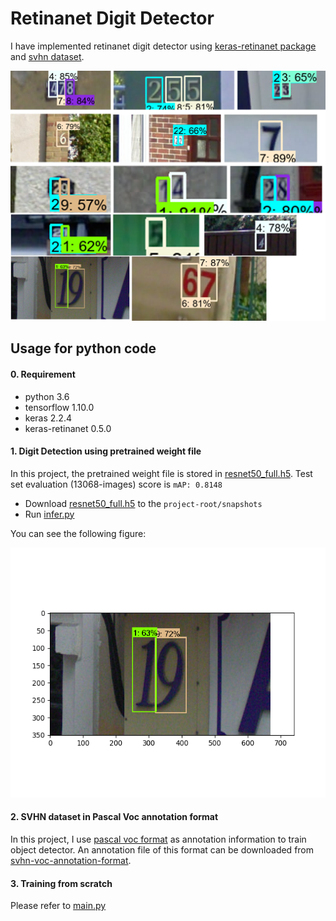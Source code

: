 
# Retinanet Digit Detector

I have implemented retinanet digit detector using [keras-retinanet package](https://github.com/fizyr/keras-retinanet) and [svhn dataset](https://github.com/penny4860/svhn-voc-annotation-format).

<img src="samples/samples/sample.png" height="400" width="600">

## Usage for python code

#### 0. Requirement

* python 3.6
* tensorflow 1.10.0
* keras 2.2.4
* keras-retinanet 0.5.0

#### 1. Digit Detection using pretrained weight file

In this project, the pretrained weight file is stored in [resnet50_full.h5](https://drive.google.com/drive/folders/1kKmDqZ1G4TC-OD3IRdTSJA5H4n6ZAouN). Test set evaluation (13068-images) score is ```mAP: 0.8148```

* Download [resnet50_full.h5](https://drive.google.com/drive/folders/1kKmDqZ1G4TC-OD3IRdTSJA5H4n6ZAouN) to the ```project-root/snapshots```
* Run [infer.py](https://github.com/penny4860/retinanet-digit-detector/blob/master/main.py)

You can see the following figure:

<img src="samples/samples/Figure_1.png" height="400" width="600">


#### 2. SVHN dataset in Pascal Voc annotation format

In this project, I use [pascal voc format](http://host.robots.ox.ac.uk/pascal/VOC/) as annotation information to train object detector.
An annotation file of this format can be downloaded from [svhn-voc-annotation-format](https://github.com/penny4860/svhn-voc-annotation-format).


#### 3. Training from scratch

Please refer to [main.py](https://github.com/penny4860/retinanet-digit-detector/blob/master/main.py)

